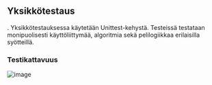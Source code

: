 ## Yksikkötestaus
.
Yksikkötestauksessa käytetään Unittest-kehystä. Testeissä testataan monipuolisesti käyttöliittymää, algoritmia sekä pelilogiikkaa erilaisilla syötteillä.

### Testikattavuus

![image](https://github.com/Honkajo/AI-model-for-connect4/assets/120728319/89fd74fe-70aa-4f59-989e-ad63399b4a30)

